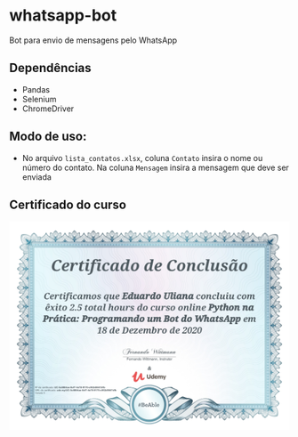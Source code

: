 # whatsapp-bot
Bot para envio de mensagens pelo WhatsApp

## Dependências
* Pandas
* Selenium
* ChromeDriver

## Modo de uso:
* No arquivo `lista_contatos.xlsx`, coluna `Contato` insira o nome ou número do contato. Na coluna `Mensagem` insira a mensagem que deve ser enviada

## Certificado do curso
![](Certificado.jpg)